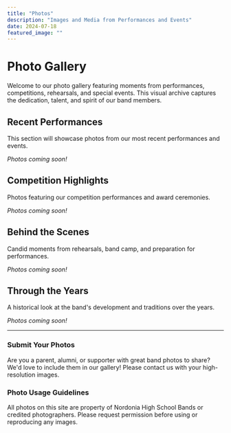 ```yaml
---
title: "Photos"
description: "Images and Media from Performances and Events"
date: 2024-07-18
featured_image: ""
---
```


# Photo Gallery

Welcome to our photo gallery featuring moments from performances, competitions, rehearsals, and special events. This visual archive captures the dedication, talent, and spirit of our band members.

## Recent Performances

This section will showcase photos from our most recent performances and events.

*Photos coming soon!*

## Competition Highlights

Photos featuring our competition performances and award ceremonies.

*Photos coming soon!*

## Behind the Scenes

Candid moments from rehearsals, band camp, and preparation for performances.

*Photos coming soon!*

## Through the Years

A historical look at the band's development and traditions over the years.

*Photos coming soon!*

---

### Submit Your Photos

Are you a parent, alumni, or supporter with great band photos to share? We'd love to include them in our gallery! Please contact us with your high-resolution images.

### Photo Usage Guidelines

All photos on this site are property of Nordonia High School Bands or credited photographers. Please request permission before using or reproducing any images.

